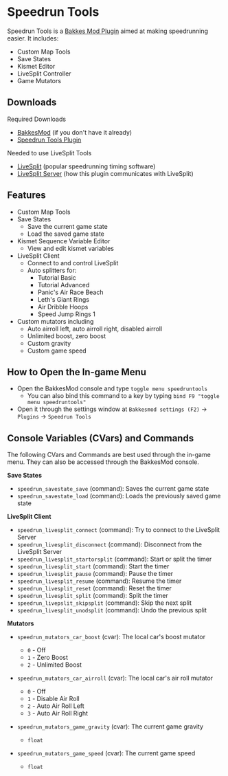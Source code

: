 # Speedrun Tools

Speedrun Tools is a [Bakkes Mod Plugin](https://bakkesplugins.com/) aimed at making speedrunning easier. It includes:

* Custom Map Tools
* Save States
* Kismet Editor
* LiveSplit Controller
* Game Mutators

## Downloads

Required Downloads

* [BakkesMod](https://bakkesmod.com/download.php) (if you don't have it already)
* [Speedrun Tools Plugin](https://bakkesplugins.com/plugins/view/165)

Needed to use LiveSplit Tools

* [LiveSplit](https://livesplit.org/) (popular speedrunning timing software)
* [LiveSplit Server](https://github.com/LiveSplit/LiveSplit.Server) (how this plugin communicates with LiveSplit)

## Features

* Custom Map Tools
* Save States
    * Save the current game state
    * Load the saved game state
* Kismet Sequence Variable Editor
    * View and edit kismet variables
* LiveSplit Client
    * Connect to and control LiveSplit
    * Auto splitters for:
        * Tutorial Basic
        * Tutorial Advanced
        * Panic's Air Race Beach
        * Leth's Giant Rings
        * Air Dribble Hoops
        * Speed Jump Rings 1
* Custom mutators including
    * Auto airroll left, auto airroll right, disabled airroll
    * Unlimited boost, zero boost
    * Custom gravity
    * Custom game speed

## How to Open the In-game Menu

* Open the BakkesMod console and type `toggle menu speedruntools`
    * You can also bind this command to a key by typing `bind F9 "toggle menu speedruntools"`
* Open it through the settings window at `Bakkesmod settings (F2)` -> `Plugins` -> `Speedrun Tools`

## Console Variables (CVars) and Commands

The following CVars and Commands are best used through the in-game menu. They can also be accessed through the BakkesMod console.

**Save States**

* `speedrun_savestate_save` (command): Saves the current game state
* `speedrun_savestate_load` (command): Loads the previously saved game state

**LiveSplit Client**

* `speedrun_livesplit_connect` (command): Try to connect to the LiveSplit Server
* `speedrun_livesplit_disconnect` (command): Disconnect from the LiveSplit Server
* `speedrun_livesplit_startorsplit` (command): Start or split the timer
* `speedrun_livesplit_start` (command): Start the timer
* `speedrun_livesplit_pause` (command): Pause the timer
* `speedrun_livesplit_resume` (command): Resume the timer
* `speedrun_livesplit_reset` (command):  Reset the timer
* `speedrun_livesplit_split` (command): Split the timer
* `speedrun_livepslit_skipsplit` (command): Skip the next split
* `speedrun_livesplit_unodsplit` (command): Undo the previous split

**Mutators**

* `speedrun_mutators_car_boost` (cvar): The local car's boost mutator
    * `0` - Off
    * `1` - Zero Boost
    * `2` - Unlimited Boost

* `speedrun_mutators_car_airroll` (cvar): The local car's air roll mutator
    * `0` - Off
    * `1` - Disable Air Roll
    * `2` - Auto Air Roll Left
    * `3` - Auto Air Roll Right

* `speedrun_mutators_game_gravity` (cvar): The current game gravity
    * `float`

* `speedrun_mutators_game_speed` (cvar): The current game speed
    * `float`
    
